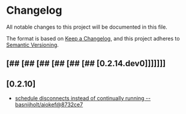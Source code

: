 # Changelog
All notable changes to this project will be documented in this file.

The format is based on [Keep a Changelog](https://keepachangelog.com/en/1.0.0/),
and this project adheres to [Semantic Versioning](https://semver.org/spec/v2.0.0.html).

## [## [## [## [## [## [## [0.2.14.dev0]]]]]]]

## [0.2.10]

- [schedule disconnects instead of continually running -- basnijholt/aiokef@8732ce7](https://github.com/basnijholt/aiokef/commit/8732ce7c5f68ae698f37bb02a63b0f23ec337a23)
